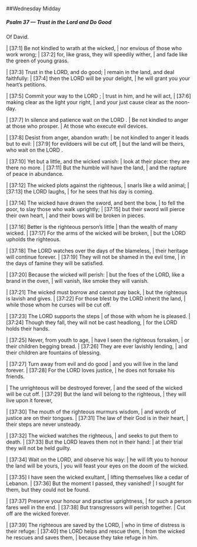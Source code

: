 ##Wednesday Midday

##### Psalm 37 — Trust in the Lord and Do Good #####

Of David.

|   [37:1] Be not kindled to wrath at the wicked,
|    nor envious of those who work wrong;
|   [37:2] for, like grass, they will speedily wither,
|    and fade like the green of young grass.

|   [37:3] Trust in the LORD, and do good;
|    remain in the land, and deal faithfully:
|   [37:4] then the LORD will be your delight,
|    he will grant you your heart’s petitions.

|   [37:5] Commit your way to the LORD ;
|    trust in him, and he will act,
|   [37:6] making clear as the light your right,
|    and your just cause clear as the noon-day.

|   [37:7] In silence and patience wait on the LORD .
|    Be not kindled to anger at those who prosper.
|    At those who execute evil devices.

|   [37:8] Desist from anger, abandon wrath:
|    be not kindled to anger it leads but to evil:
|   [37:9] for evildoers will be cut off,
|    but the land will be theirs, who wait on the LORD .

|   [37:10] Yet but a little, and the wicked vanish:
|    look at their place: they are there no more.
|   [37:11] But the humble will have the land,
|    and the rapture of peace in abundance.

|   [37:12] The wicked plots against the righteous,
|    snarls like a wild animal;
|   [37:13] the LORD laughs,
|    for he sees that his day is coming.

|   [37:14] The wicked have drawn the sword, and bent the bow,
|    to fell the poor, to slay those who walk uprightly;
|   [37:15] but their sword will pierce their own heart,
|    and their bows will be broken in pieces.

|   [37:16] Better is the righteous person’s little
|    than the wealth of many wicked.
|   [37:17] For the arms of the wicked will be broken,
|    but the LORD upholds the righteous.

|   [37:18] The LORD watches over the days of the blameless,
|    their heritage will continue forever.
|   [37:19] They will not be shamed in the evil time,
|    in the days of famine they will be satisfied.

|   [37:20] Because the wicked will perish:
|  but the foes of the LORD, like a brand in the oven,
|    will vanish, like smoke they will vanish.

|   [37:21] The wicked must borrow and cannot pay back,
|    but the righteous is lavish and gives.
|   [37:22] For those blest by the LORD inherit the land,
|    while those whom he curses will be cut off.

|   [37:23] The LORD supports the steps
|    of those with whom he is pleased.
|   [37:24] Though they fall, they will not be cast headlong,
|    for the LORD holds their hands.

|   [37:25] Never, from youth to age,
|    have I seen the righteous forsaken,
|    or their children begging bread.
|   [37:26] They are ever lavishly lending,
|    and their children are fountains of blessing.

|   [37:27] Turn away from evil and do good
|    and you will live in the land forever.
|   [37:28] For the LORD loves justice,
|    he does not forsake his friends.

|  The unrighteous will be destroyed forever,
|    and the seed of the wicked will be cut off.
|   [37:29] But the land will belong to the righteous,
|    they will live upon it forever,

|   [37:30] The mouth of the righteous murmurs wisdom,
|    and words of justice are on their tongues.
|   [37:31] The law of their God is in their heart,
|    their steps are never unsteady.

|   [37:32] The wicked watches the righteous,
|    and seeks to put them to death.
|   [37:33] But the LORD leaves them not in their hand:
|    at their trial they will not be held guilty.

|   [37:34] Wait on the LORD, and observe his way:
|    he will lift you to honour the land will be yours,
|    you will feast your eyes on the doom of the wicked.

|   [37:35] I have seen the wicked exultant,
|    lifting themselves like a cedar of Lebanon.
|   [37:36] But the moment I passed, they vanished!
|    I sought for them, but they could not be found.

|   [37:37] Preserve your honour and practise uprightness,
|    for such a person fares well in the end.
|   [37:38] But transgressors will perish together.
|    Cut off are the wicked forever.

|   [37:39] The righteous are saved by the LORD,
|    who in time of distress is their refuge:
|   [37:40] the LORD helps and rescue them,
|    from the wicked he rescues and saves them,
|    because they take refuge in him.

